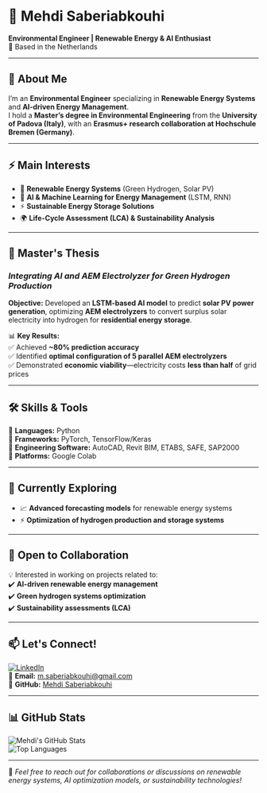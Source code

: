 # 🚀 Mehdi Saberiabkouhi  

**Environmental Engineer | Renewable Energy & AI Enthusiast**  
📍 Based in the Netherlands  

---

## 👋 About Me  
I’m an **Environmental Engineer** specializing in **Renewable Energy Systems** and **AI-driven Energy Management**.  
I hold a **Master’s degree in Environmental Engineering** from the **University of Padova (Italy)**, with an **Erasmus+ research collaboration at Hochschule Bremen (Germany)**.  

---

## ⚡ Main Interests  
- 🔋 **Renewable Energy Systems** (Green Hydrogen, Solar PV)  
- 🤖 **AI & Machine Learning for Energy Management** (LSTM, RNN)  
- ⚡ **Sustainable Energy Storage Solutions**  
- 🌍 **Life-Cycle Assessment (LCA) & Sustainability Analysis**  

---

## 🔬 Master's Thesis  
### *Integrating AI and AEM Electrolyzer for Green Hydrogen Production*  
**Objective:** Developed an **LSTM-based AI model** to predict **solar PV power generation**, optimizing **AEM electrolyzers** to convert surplus solar electricity into hydrogen for **residential energy storage**.  

📊 **Key Results:**  
✅ Achieved **~80% prediction accuracy**  
✅ Identified **optimal configuration of 5 parallel AEM electrolyzers**  
✅ Demonstrated **economic viability**—electricity costs **less than half** of grid prices  

---

## 🛠️ Skills & Tools  
🔹 **Languages:** Python  
🔹 **Frameworks:** PyTorch, TensorFlow/Keras  
🔹 **Engineering Software:** AutoCAD, Revit BIM, ETABS, SAFE, SAP2000  
🔹 **Platforms:** Google Colab  

---

## 🌱 Currently Exploring  
- 📈 **Advanced forecasting models** for renewable energy systems  
- ⚡ **Optimization of hydrogen production and storage systems**  

---

## 🤝 Open to Collaboration  
💡 Interested in working on projects related to:  
✔️ **AI-driven renewable energy management**  
✔️ **Green hydrogen systems optimization**  
✔️ **Sustainability assessments (LCA)**  

---

## 📫 Let's Connect!  
[![LinkedIn](https://img.shields.io/badge/LinkedIn-Profile-blue?style=flat&logo=linkedin)](https://www.linkedin.com/in/mehdi-saberiabkouhi)  
📧 **Email:** [m.saberiabkouhi@gmail.com](mailto:m.saberiabkouhi@gmail.com)  
🔗 **GitHub:** [Mehdi Saberiabkouhi](#)  

---

## 📊 GitHub Stats  
![Mehdi's GitHub Stats](https://github-readme-stats.vercel.app/api?username=Mehdi-Saberi&show_icons=true&theme=tokyonight)  
![Top Languages](https://github-readme-stats.vercel.app/api/top-langs/?username=Mehdi-Saberi&layout=compact&theme=tokyonight)  

---

🚀 *Feel free to reach out for collaborations or discussions on renewable energy systems, AI optimization models, or sustainability technologies!*  
